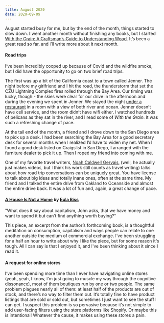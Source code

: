 ```yaml
---
title: August 2020
date: 2020-09-09
---
```


August started busy for me, but by the end of the month, things started to slow down. I went another month without finishing any books, but I started [With the Grain: A Craftsman’s Guide to Understanding Wood](https://lostartpress.com/products/with-the-grain-a-craftsman-s-guide-to-understanding-wood). It’s been a great read so far, and I’ll write more about it next month.

#### Road trips

I’ve been incredibly cooped up because of Covid and the wildfire smoke, but I did have the opportunity to go on two brief road trips.

The first was up a bit of the California coast to a town called Jenner. The night before my girlfriend and I hit the road, the thunderstorm that set the CZU Lightning Complex fires rolled through the Bay Area. Our timing was lucky, though - the skies were clear for our drive in the afternoon and during the evening we spent in Jenner. We stayed the night [under a restaurant](https://ilovesunsets.com/) in a room with a view of both river and ocean. Jenner doesn’t have cell service, and the room didn’t have wifi either. I watched hundreds of pelicans as they sat in the river, and I read some of _With the Grain_. It was such a refreshing change of pace.

At the tail end of the month, a friend and I drove down to the San Diego area to pick up a desk. I had been searching the Bay Area for a good secretary desk for several months when I realized I’d have to widen my net. When I found a good desk listed on Craigslist in San Diego, I arranged with the furniture dealer to pick it up. Then I roped my friend into coming with me.

One of my favorite travel writers, [Noah Caldwell Gervais](https://twitter.com/MrGervaisWrites), (well, he actually just makes videos, but I think his work still counts as travel writing) talks about how road trip conversations can be uniquely great. You have license to talk about big ideas and totally inane ones, often at the same time. My friend and I talked the entire drive from Oakland to Oceanside and almost the entire drive back. It was a lot of fun and, again, a great change of pace.

#### [A House Is Not a Home](https://www.newyorker.com/culture/personal-history/a-house-is-not-a-home) by [Eula Biss](https://eulabiss.net/)

<p class="quote">
"What does it say about capitalism, John asks, that we have money and want to spend it but can’t find anything worth buying?"
</p>

This piece, an excerpt from the author’s forthcoming book, is a thoughtful meditation on consumption, capitalism and ways people can relate to one another outside the medium of commercial exchange. I've been struggling for a half an hour to write about why I like the piece, but for some reason it's tough. All I can say is that I enjoyed it, and I've been thinking about it since I read it.

#### A request for online stores

I’ve been spending more time than I ever have navigating online stores (yeah, yeah, I know, I'm just going to muscle my way through the cognitive dissonance), most of them boutiques run by one or two people. The same problem plagues nearly all of them: at least half of the products are out of stock, and there’s no way to filter them out. It’s totally fine to have product listings that are sold or sold out, but sometimes I just want to see the stuff I can get. I suspect this problem is so pervasive because it’s not simple to add user-facing filters using the store platforms like Shopify. Or maybe this is intentional! Whatever the cause, it makes using these stores a pain.
